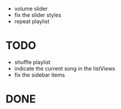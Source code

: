 - volume slider
- fix the slider styles
- repeat playlist

# TODO
- shuffle playlist
- indicate the current song in the listViews
- fix the sidebar items

# DONE
